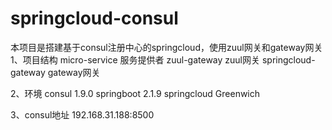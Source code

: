 # springcloud-consul
本项目是搭建基于consul注册中心的springcloud，使用zuul网关和gateway网关
1、项目结构
micro-service  服务提供者
zuul-gateway  zuul网关
springcloud-gateway  gateway网关

2、环境
consul 1.9.0
springboot 2.1.9
springcloud Greenwich

3、consul地址
192.168.31.188:8500
